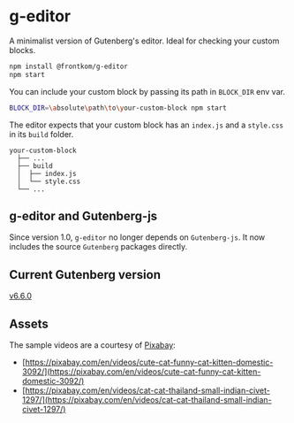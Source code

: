 # g-editor

A minimalist version of Gutenberg's editor. Ideal for checking your custom blocks.

``` bash
npm install @frontkom/g-editor
npm start
```

You can include your custom block by passing its path in `BLOCK_DIR` env var.

``` bash
BLOCK_DIR=\absolute\path\to\your-custom-block npm start
```

The editor expects that your custom block has an `index.js` and a `style.css` in its `build` folder.

```
your-custom-block
  ├── ...
  ├── build
  │  ├── index.js
  │  └── style.css
  └── ...
```


## g-editor and Gutenberg-js

Since version 1.0, `g-editor` no longer depends on `Gutenberg-js`.
It now includes the source `Gutenberg` packages directly.

## Current Gutenberg version

[v6.6.0](https://github.com/WordPress/gutenberg/releases/tag/v6.6.0)


## Assets

The sample videos are a courtesy of [Pixabay](https://pixabay.com/):

  * [https://pixabay.com/en/videos/cute-cat-funny-cat-kitten-domestic-3092/](https://pixabay.com/en/videos/cute-cat-funny-cat-kitten-domestic-3092/)
  * [https://pixabay.com/en/videos/cat-cat-thailand-small-indian-civet-1297/](https://pixabay.com/en/videos/cat-cat-thailand-small-indian-civet-1297/)
